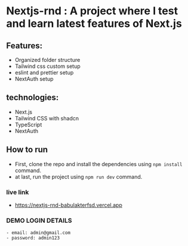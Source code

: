 # Nextjs-rnd : A project where I test and learn latest features of Next.js

## Features:

- Organized folder structure
- Tailwind css custom setup
- eslint and prettier setup
- NextAuth setup

## technologies:

- Next.js
- Tailwind CSS with shadcn
- TypeScript
- NextAuth

## How to run

- First, clone the repo and install the dependencies using `npm install` command.
- at last, run the project using `npm run dev` command.

### live link

- https://nextjs-rnd-babulakterfsd.vercel.app

### DEMO LOGIN DETAILS

    - email: admin@gmail.com
    - password: admin123
